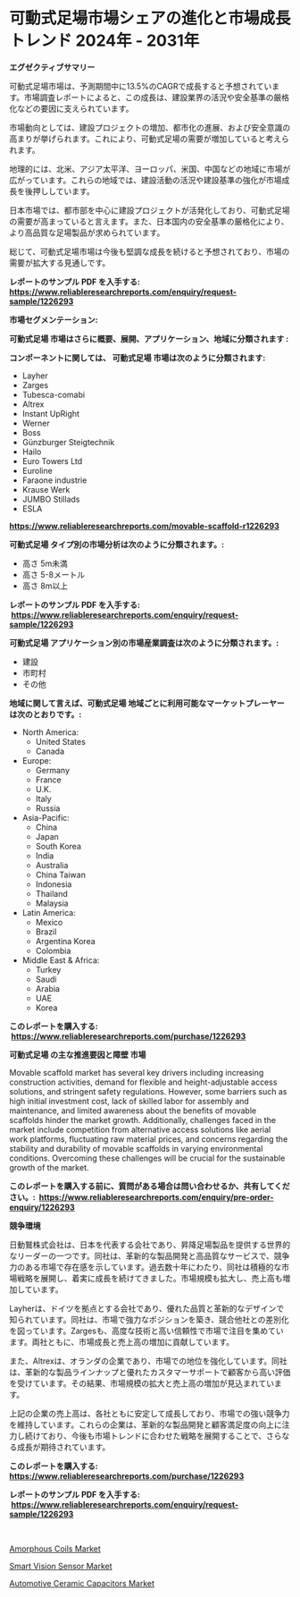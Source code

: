 <p><h1>可動式足場市場シェアの進化と市場成長トレンド 2024年 - 2031年</h1></p><p><strong>エグゼクティブサマリー</strong></p>
<p><p>可動式足場市場は、予測期間中に13.5%のCAGRで成長すると予想されています。市場調査レポートによると、この成長は、建設業界の活況や安全基準の厳格化などの要因に支えられています。</p><p>市場動向としては、建設プロジェクトの増加、都市化の進展、および安全意識の高まりが挙げられます。これにより、可動式足場の需要が増加していると考えられます。</p><p>地理的には、北米、アジア太平洋、ヨーロッパ、米国、中国などの地域に市場が広がっています。これらの地域では、建設活動の活況や建設基準の強化が市場成長を後押ししています。</p><p>日本市場では、都市部を中心に建設プロジェクトが活発化しており、可動式足場の需要が高まっていると言えます。また、日本国内の安全基準の厳格化により、より高品質な足場製品が求められています。</p><p>総じて、可動式足場市場は今後も堅調な成長を続けると予想されており、市場の需要が拡大する見通しです。</p></p>
<p><strong>レポートのサンプル PDF を入手する: <a href="https://www.reliableresearchreports.com/enquiry/request-sample/1226293">https://www.reliableresearchreports.com/enquiry/request-sample/1226293</a></strong></p>
<p><strong>市場セグメンテーション:</strong></p>
<p><strong> 可動式足場 市場はさらに概要、展開、アプリケーション、地域に分類されます :</strong></p>
<p><strong>コンポーネントに関しては、 可動式足場 市場は次のように分類されます: &nbsp;</strong></p>
<p><ul><li>Layher</li><li>Zarges</li><li>Tubesca-comabi</li><li>Altrex</li><li>Instant UpRight</li><li>Werner</li><li>Boss</li><li>Günzburger Steigtechnik</li><li>Hailo</li><li>Euro Towers Ltd</li><li>Euroline</li><li>Faraone industrie</li><li>Krause Werk</li><li>JUMBO Stillads</li><li>ESLA</li></ul></p>
<p><strong><a href="https://www.reliableresearchreports.com/movable-scaffold-r1226293">https://www.reliableresearchreports.com/movable-scaffold-r1226293</a></strong></p>
<p><strong> 可動式足場 タイプ別の市場分析は次のように分類されます。:</strong></p>
<p><ul><li>高さ 5m未満</li><li>高さ 5-8メートル</li><li>高さ 8m以上</li></ul></p>
<p><strong>レポートのサンプル PDF を入手する: &nbsp;<a href="https://www.reliableresearchreports.com/enquiry/request-sample/1226293">https://www.reliableresearchreports.com/enquiry/request-sample/1226293</a></strong></p>
<p><strong> 可動式足場 アプリケーション別の市場産業調査は次のように分類されます。:</strong></p>
<p><ul><li>建設</li><li>市町村</li><li>その他</li></ul></p>
<p><strong>地域に関して言えば、可動式足場 地域ごとに利用可能なマーケットプレーヤーは次のとおりです。:</strong></p>
<p><ul>
    <li>
        North America:
        <ul>
            <li>United States</li>
            <li>Canada</li>
        </ul>
    </li>
    <li>
        Europe:
        <ul>
            <li>Germany</li>
            <li>France</li>
            <li>U.K.</li>
            <li>Italy</li>
            <li>Russia</li>
        </ul>
    </li>
    <li>
        Asia-Pacific:
        <ul>
            <li>China</li>
            <li>Japan</li>
            <li>South Korea</li>
            <li>India</li>
            <li>Australia</li>
            <li>China Taiwan</li>
            <li>Indonesia</li>
            <li>Thailand</li>
            <li>Malaysia</li>
        </ul>
    </li>
    <li>
        Latin America:
        <ul>
            <li>Mexico</li>
            <li>Brazil</li>
            <li>Argentina Korea</li>
            <li>Colombia</li>
        </ul>
    </li>
    <li>
        Middle East & Africa:
        <ul>
            <li>Turkey</li>
            <li>Saudi</li>
            <li>Arabia</li>
            <li>UAE</li>
            <li>Korea</li>
        </ul>
    </li>
    </ul></p>
<p><strong>このレポートを購入する: &nbsp;<a href="https://www.reliableresearchreports.com/purchase/1226293">https://www.reliableresearchreports.com/purchase/1226293</a></strong></p>
<p><strong>可動式足場 の主な推進要因と障壁 市場</strong></p>
<p><p>Movable scaffold market has several key drivers including increasing construction activities, demand for flexible and height-adjustable access solutions, and stringent safety regulations. However, some barriers such as high initial investment cost, lack of skilled labor for assembly and maintenance, and limited awareness about the benefits of movable scaffolds hinder the market growth. Additionally, challenges faced in the market include competition from alternative access solutions like aerial work platforms, fluctuating raw material prices, and concerns regarding the stability and durability of movable scaffolds in varying environmental conditions. Overcoming these challenges will be crucial for the sustainable growth of the market.</p></p>
<p><strong>このレポートを購入する前に、質問がある場合は問い合わせるか、共有してください。:&nbsp; <a href="https://www.reliableresearchreports.com/enquiry/pre-order-enquiry/1226293">https://www.reliableresearchreports.com/enquiry/pre-order-enquiry/1226293</a></strong></p>
<p><strong>競争環境</strong></p>
<p><p>日動鷲株式会社は、日本を代表する会社であり、昇降足場製品を提供する世界的なリーダーの一つです。同社は、革新的な製品開発と高品質なサービスで、競争力のある市場で存在感を示しています。過去数十年にわたり、同社は積極的な市場戦略を展開し、着実に成長を続けてきました。市場規模も拡大し、売上高も増加しています。</p><p>Layherは、ドイツを拠点とする会社であり、優れた品質と革新的なデザインで知られています。同社は、市場で強力なポジションを築き、競合他社との差別化を図っています。Zargesも、高度な技術と高い信頼性で市場で注目を集めています。両社ともに、市場成長と売上高の増加に貢献しています。</p><p>また、Altrexは、オランダの企業であり、市場での地位を強化しています。同社は、革新的な製品ラインナップと優れたカスタマーサポートで顧客から高い評価を受けています。その結果、市場規模の拡大と売上高の増加が見込まれています。</p><p>上記の企業の売上高は、各社ともに安定して成長しており、市場での強い競争力を維持しています。これらの企業は、革新的な製品開発と顧客満足度の向上に注力し続けており、今後も市場トレンドに合わせた戦略を展開することで、さらなる成長が期待されています。</p></p>
<p><strong>このレポートを購入する: &nbsp; <a href="https://www.reliableresearchreports.com/purchase/1226293">https://www.reliableresearchreports.com/purchase/1226293</a></strong></p>
<p><strong>レポートのサンプル PDF を入手する: &nbsp;<a href="https://www.reliableresearchreports.com/enquiry/request-sample/1226293">https://www.reliableresearchreports.com/enquiry/request-sample/1226293</a></strong><strong></strong></p>
<p>&nbsp;</p>
<p><p><a href="https://forested-sushi-9b0.notion.site/Amorphous-Coils-Market-Research-Report-Its-History-and-Forecast-2024-to-2031-244bafa05abc492998623086301b3075">Amorphous Coils Market</a></p><p><a href="https://summer-dogwood-3e9.notion.site/Smart-Vision-Sensor-Market-Furnishes-Information-on-Market-Share-Market-Trends-and-Market-Growth-9ba1ec9d94044e21b5810570b67ad704">Smart Vision Sensor Market</a></p><p><a href="https://lydian-appliance-61d.notion.site/Automotive-Ceramic-Capacitors-Market-Size-CAGR-Trends-2024-2030-104872f0f1ef40daa091305e82359e1e">Automotive Ceramic Capacitors Market</a></p></p>